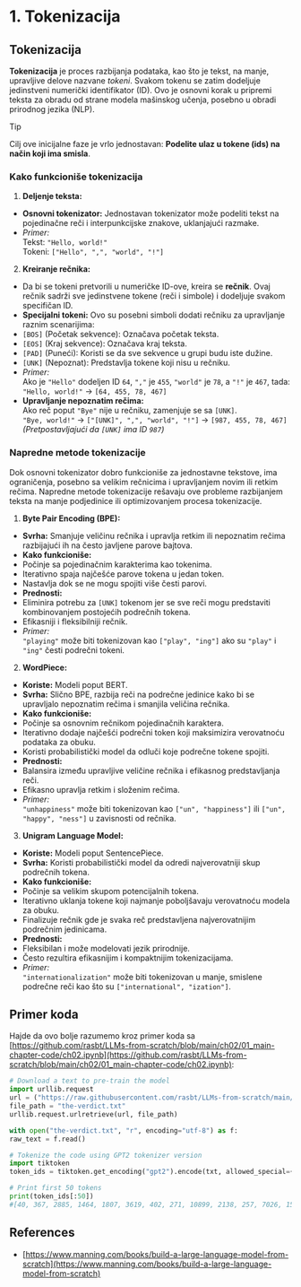 # 1. Tokenizacija

## Tokenizacija

**Tokenizacija** je proces razbijanja podataka, kao što je tekst, na manje, upravljive delove nazvane _tokeni_. Svakom tokenu se zatim dodeljuje jedinstveni numerički identifikator (ID). Ovo je osnovni korak u pripremi teksta za obradu od strane modela mašinskog učenja, posebno u obradi prirodnog jezika (NLP).

> [!TIP]
> Cilj ove inicijalne faze je vrlo jednostavan: **Podelite ulaz u tokene (ids) na način koji ima smisla**.

### **Kako funkcioniše tokenizacija**

1. **Deljenje teksta:**
- **Osnovni tokenizator:** Jednostavan tokenizator može podeliti tekst na pojedinačne reči i interpunkcijske znakove, uklanjajući razmake.
- _Primer:_\
Tekst: `"Hello, world!"`\
Tokeni: `["Hello", ",", "world", "!"]`
2. **Kreiranje rečnika:**
- Da bi se tokeni pretvorili u numeričke ID-ove, kreira se **rečnik**. Ovaj rečnik sadrži sve jedinstvene tokene (reči i simbole) i dodeljuje svakom specifičan ID.
- **Specijalni tokeni:** Ovo su posebni simboli dodati rečniku za upravljanje raznim scenarijima:
- `[BOS]` (Početak sekvence): Označava početak teksta.
- `[EOS]` (Kraj sekvence): Označava kraj teksta.
- `[PAD]` (Puneći): Koristi se da sve sekvence u grupi budu iste dužine.
- `[UNK]` (Nepoznat): Predstavlja tokene koji nisu u rečniku.
- _Primer:_\
Ako je `"Hello"` dodeljen ID `64`, `","` je `455`, `"world"` je `78`, a `"!"` je `467`, tada:\
`"Hello, world!"` → `[64, 455, 78, 467]`
- **Upravljanje nepoznatim rečima:**\
Ako reč poput `"Bye"` nije u rečniku, zamenjuje se sa `[UNK]`.\
`"Bye, world!"` → `["[UNK]", ",", "world", "!"]` → `[987, 455, 78, 467]`\
_(Pretpostavljajući da `[UNK]` ima ID `987`)_

### **Napredne metode tokenizacije**

Dok osnovni tokenizator dobro funkcioniše za jednostavne tekstove, ima ograničenja, posebno sa velikim rečnicima i upravljanjem novim ili retkim rečima. Napredne metode tokenizacije rešavaju ove probleme razbijanjem teksta na manje podjedinice ili optimizovanjem procesa tokenizacije.

1. **Byte Pair Encoding (BPE):**
- **Svrha:** Smanjuje veličinu rečnika i upravlja retkim ili nepoznatim rečima razbijajući ih na često javljene parove bajtova.
- **Kako funkcioniše:**
- Počinje sa pojedinačnim karakterima kao tokenima.
- Iterativno spaja najčešće parove tokena u jedan token.
- Nastavlja dok se ne mogu spojiti više česti parovi.
- **Prednosti:**
- Eliminira potrebu za `[UNK]` tokenom jer se sve reči mogu predstaviti kombinovanjem postojećih podrečnih tokena.
- Efikasniji i fleksibilniji rečnik.
- _Primer:_\
`"playing"` može biti tokenizovan kao `["play", "ing"]` ako su `"play"` i `"ing"` česti podrečni tokeni.
2. **WordPiece:**
- **Koriste:** Modeli poput BERT.
- **Svrha:** Slično BPE, razbija reči na podrečne jedinice kako bi se upravljalo nepoznatim rečima i smanjila veličina rečnika.
- **Kako funkcioniše:**
- Počinje sa osnovnim rečnikom pojedinačnih karaktera.
- Iterativno dodaje najčešći podrečni token koji maksimizira verovatnoću podataka za obuku.
- Koristi probabilistički model da odluči koje podrečne tokene spojiti.
- **Prednosti:**
- Balansira između upravljive veličine rečnika i efikasnog predstavljanja reči.
- Efikasno upravlja retkim i složenim rečima.
- _Primer:_\
`"unhappiness"` može biti tokenizovan kao `["un", "happiness"]` ili `["un", "happy", "ness"]` u zavisnosti od rečnika.
3. **Unigram Language Model:**
- **Koriste:** Modeli poput SentencePiece.
- **Svrha:** Koristi probabilistički model da odredi najverovatniji skup podrečnih tokena.
- **Kako funkcioniše:**
- Počinje sa velikim skupom potencijalnih tokena.
- Iterativno uklanja tokene koji najmanje poboljšavaju verovatnoću modela za obuku.
- Finalizuje rečnik gde je svaka reč predstavljena najverovatnijim podrečnim jedinicama.
- **Prednosti:**
- Fleksibilan i može modelovati jezik prirodnije.
- Često rezultira efikasnijim i kompaktnijim tokenizacijama.
- _Primer:_\
`"internationalization"` može biti tokenizovan u manje, smislene podrečne reči kao što su `["international", "ization"]`.

## Primer koda

Hajde da ovo bolje razumemo kroz primer koda sa [https://github.com/rasbt/LLMs-from-scratch/blob/main/ch02/01_main-chapter-code/ch02.ipynb](https://github.com/rasbt/LLMs-from-scratch/blob/main/ch02/01_main-chapter-code/ch02.ipynb):
```python
# Download a text to pre-train the model
import urllib.request
url = ("https://raw.githubusercontent.com/rasbt/LLMs-from-scratch/main/ch02/01_main-chapter-code/the-verdict.txt")
file_path = "the-verdict.txt"
urllib.request.urlretrieve(url, file_path)

with open("the-verdict.txt", "r", encoding="utf-8") as f:
raw_text = f.read()

# Tokenize the code using GPT2 tokenizer version
import tiktoken
token_ids = tiktoken.get_encoding("gpt2").encode(txt, allowed_special={"[EOS]"}) # Allow the user of the tag "[EOS]"

# Print first 50 tokens
print(token_ids[:50])
#[40, 367, 2885, 1464, 1807, 3619, 402, 271, 10899, 2138, 257, 7026, 15632, 438, 2016, 257, 922, 5891, 1576, 438, 568, 340, 373, 645, 1049, 5975, 284, 502, 284, 3285, 326, 11, 287, 262, 6001, 286, 465, 13476, 11, 339, 550, 5710, 465, 12036, 11, 6405, 257, 5527, 27075, 11]
```
## References

- [https://www.manning.com/books/build-a-large-language-model-from-scratch](https://www.manning.com/books/build-a-large-language-model-from-scratch)
